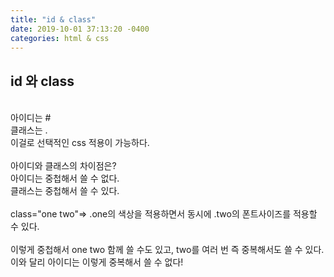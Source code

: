 ```yaml
---
title: "id & class"
date: 2019-10-01 37:13:20 -0400
categories: html & css
---
```

## id 와 class
<br>
아이디는 #<br>
클래스는 .<br>
이걸로 선택적인 css 적용이 가능하다.
<br><br>
아이디와 클래스의 차이점은?<br>
아이디는 중첩해서 쓸 수 없다.<br>
클래스는 중첩해서 쓸 수 있다.<br><br>
class="one two"=> .one의 색상을 적용하면서 동시에 .two의 폰트사이즈를 적용할 수 있다.<br><br>
이렇게 중첩해서 one two 함께 쓸 수도 있고, two를 여러 번 즉 중복해서도 쓸 수 있다.<br>
이와 달리 아이디는 이렇게 중복해서 쓸 수 없다!
